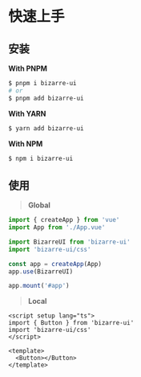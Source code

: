 # 快速上手

## 安装

**With PNPM**

```bash
$ pnpm i bizarre-ui
# or
$ pnpm add bizarre-ui
```

**With YARN**

```bash
$ yarn add bizarre-ui
```

**With NPM**

```bash
$ npm i bizarre-ui
```

## 使用

> **Global**

```ts
import { createApp } from 'vue'
import App from './App.vue'

import BizarreUI from 'bizarre-ui'
import 'bizarre-ui/css'

const app = createApp(App)
app.use(BizarreUI)

app.mount('#app')
```

> **Local**

```vue
<script setup lang="ts">
import { Button } from 'bizarre-ui'
import 'bizarre-ui/css'
</script>

<template>
  <Button></Button>
</template>
```
